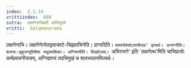 ```yaml
---
index:  2.1.14
vrittiindex:  660
sutra:  लक्षणेनाभिप्रती आभिमुख्ये
vritti:  balamanorama 
---
```


लक्षणेनाभि। लक्षणेनेत्येतद्व्याचश्टे-चिह्नवाचिनेति। प्राग्वदिति। `समस्येतेसोऽव्ययीभाव' इत्यर्थः। अभ्यग्नीति। शलभाः-क्षुद्रजन्तुविशेषाः स्थूलमक्षिकाः। अग्निमभीति। विग्रहोऽयम्। `अभिरभागे' इति `लक्षणेत्थ'मिति चाभिप्रत्योः कर्मप्रवचनीयत्वम्, अग्निज्ञाप्यं तदभिमुखं च शलभपतनमित्यर्थः। 


